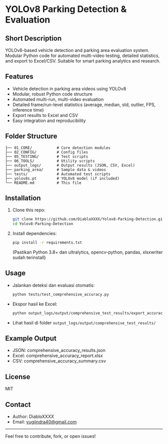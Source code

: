 # YOLOv8 Parking Detection & Evaluation

## Short Description
YOLOv8-based vehicle detection and parking area evaluation system. Modular Python code for automated multi-video testing, detailed statistics, and export to Excel/CSV. Suitable for smart parking analytics and research.

## Features
- Vehicle detection in parking area videos using YOLOv8
- Modular, robust Python code structure
- Automated multi-run, multi-video evaluation
- Detailed frame/run-level statistics (average, median, std, outlier, FPS, inference time)
- Export results to Excel and CSV
- Easy integration and reproducibility

## Folder Structure
```
├── 01_CORE/           # Core detection modules
├── 02_CONFIG/         # Config files
├── 05_TESTING/        # Test scripts
├── 06_TOOLS/          # Utility scripts
├── output_logs/       # Output results (JSON, CSV, Excel)
├── parking_area/      # Sample data & videos
├── tests/             # Automated test scripts
├── yolov8s.pt         # YOLOv8 model (if included)
└── README.md          # This file
```

## Installation
1. Clone this repo:
   ```bash
   git clone https://github.com/DiabloXXXX/Yolov8-Parking-Detection.git
   cd Yolov8-Parking-Detection
   ```
2. Install dependencies:
   ```bash
   pip install -r requirements.txt
   ```
   (Pastikan Python 3.8+ dan ultralytics, opencv-python, pandas, xlsxwriter sudah terinstall)

## Usage
- Jalankan deteksi dan evaluasi otomatis:
  ```bash
  python tests/test_comprehensive_accuracy.py
  ```
- Ekspor hasil ke Excel:
  ```bash
  python output_logs/output/comprehensive_test_results/export_accuracy_to_excel.py
  ```
- Lihat hasil di folder `output_logs/output/comprehensive_test_results/`

## Example Output
- JSON: comprehensive_accuracy_results.json
- Excel: comprehensive_accuracy_report.xlsx
- CSV: comprehensive_accuracy_summary.csv

## License
MIT

## Contact
- Author: DiabloXXXX
- Email: yugiindra40@gmail.com

---
Feel free to contribute, fork, or open issues!
